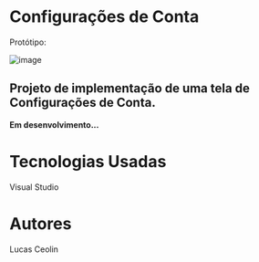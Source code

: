 <head> <h1> <b> Configurações de Conta </b> </h1> </head>

Protótipo:

![image](https://user-images.githubusercontent.com/79987087/192535106-c1eb448c-47d3-4eaf-9789-ae27033bee71.png)

<h2> Projeto de implementação de uma tela de Configurações de Conta. </h2>

<b>  Em desenvolvimento... </b>

<h1> <b> Tecnologias Usadas </b> </h1>
Visual Studio 

<h1> <b> Autores </b> </h1>
Lucas Ceolin 

